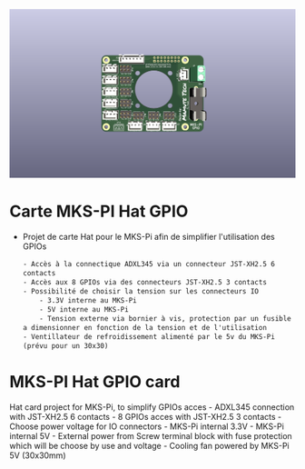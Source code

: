 ![top](./Images/MKS-Pi_Hat_3D_top_top.png)

# Carte MKS-PI Hat GPIO

- Projet de carte Hat pour le MKS-Pi afin de simplifier l'utilisation des GPIOs
  
      - Accès à la connectique ADXL345 via un connecteur JST-XH2.5 6 contacts
      - Accès aux 8 GPIOs via des connecteurs JST-XH2.5 3 contacts
      - Possibilité de choisir la tension sur les connecteurs IO
          - 3.3V interne au MKS-Pi
          - 5V interne au MKS-Pi
          - Tension externe via bornier à vis, protection par un fusible a dimensionner en fonction de la tension et de l'utilisation
      - Ventillateur de refroidissement alimenté par le 5v du MKS-Pi (prévu pour un 30x30)

# MKS-PI Hat GPIO card

Hat card project for MKS-Pi, to simplify GPIOs acces
    - ADXL345 connection with JST-XH2.5 6 contacts
    - 8 GPIOs acces with JST-XH2.5 3 contacts
    - Choose power voltage for IO connectors
        - MKS-Pi internal 3.3V
        - MKS-Pi internal 5V
        - External power from Screw terminal block with fuse protection which will be choose by use and voltage
    - Cooling fan powered by MKS-Pi 5V (30x30mm)
